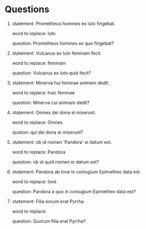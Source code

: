 # Questions

1. statement: Prometheus homines ex luto fingebat.

   word to replace: luto
   
   question: Prometheus homines ex quo fingebat?
   
2. statement: Vulcanus ex luto feminam fecit.

   word to replace: feminam
   
   question: Vulcanus ex luto quid fecit?
   
3. statement: Minerva hui feminae animam dedit.

   word to replace: huic feminae
   
   question: Minerva cui animam dedit?
   
4. statement: Omnes dei dona ei miserunt.

   word to replace: Omnes
   
   qustion: qui dei dona ei miserunt?
   
5. statement: ob id nomen 'Pandora' ei datum est.

   word to replace: Pandora
   
   question: ob id quid nomen ei datum est?
   
6. statement: Pandora ab Iove in coniugium Epimetheo data est.

   word to replace: Iove
   
   question: Pandora a quo in coniugium Epimetheo data est?
   
7. statement: Filia eorum erat Pyrrha.
   
   word to replace:
   
   question: Quorum filia erat Pyrrha?
